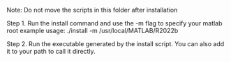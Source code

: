 Note: Do not move the scripts in this folder after installation

Step 1. Run the install command and use the -m flag to specify your matlab root
example usage: ./install -m /usr/local/MATLAB/R2022b

Step 2. Run the executable generated by the install script. You can also add
it to your path to call it directly.
